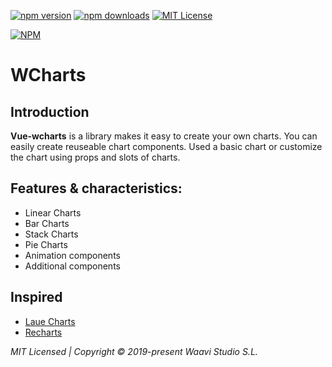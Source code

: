
[![npm version](https://img.shields.io/npm/v/vue-wcharts.svg?style=popout-square)](http://badge.fury.io/js/vue-wcharts)
[![npm downloads](https://img.shields.io/npm/dm/vue-wcharts.svg?style=popout-square)](https://www.npmjs.com/package/vue-wcharts)
[![MIT License](https://img.shields.io/badge/license-MIT-blue.svg?style=popout-square)](https://github.com/waavi/vue-wcharts/raw/master/license.txt)

[![NPM](https://nodei.co/npm/vue-wcharts.png?downloads=true)](https://nodei.co/npm/vue-wcharts/)

# WCharts

## Introduction


**Vue-wcharts** is a library makes it easy to create your own charts. You can easily create reuseable chart components. Used a basic chart or customize the chart using props and slots of charts.

## Features & characteristics:
* Linear Charts
* Bar Charts
* Stack Charts
* Pie Charts
* Animation components
* Additional components


## Inspired

* [Laue Charts](https://github.com/qingwei-li/laue)
* [Recharts](https://github.com/recharts/recharts)

*MIT Licensed | Copyright © 2019-present Waavi Studio S.L.*